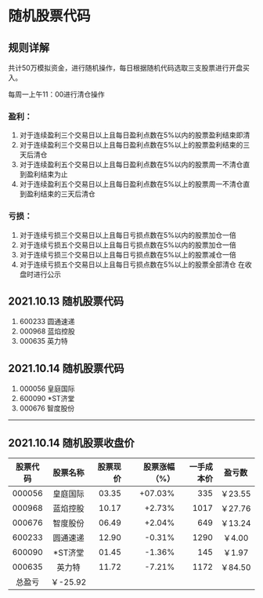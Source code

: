 # 随机股票代码
## 规则详解
共计50万模拟资金，进行随机操作，每日根据随机代码选取三支股票进行开盘买入。
 
每周一上午11：00进行清仓操作
### 盈利：
1. 对于连续盈利三个交易日以上且每日盈利点数在5%以内的股票盈利结束即清
2. 对于连续盈利三个交易日以上且每日盈利点数在5%以上的股票盈利结束的三天后清仓
3. 对于连续盈利五个交易日以上且每日盈利点数在5%以内的股票周一不清仓直到盈利结束为止
4. 对于连续盈利五个交易日以上且每日盈利点数在5%以上的股票周一不清仓直到盈利结束的三天后清仓
### 亏损：
1. 对于连续亏损三个交易日以上且每日亏损点数在5%以内的股票加仓一倍
2. 对于连续亏损五个交易日以上且每日亏损点数在5%以内的股票加仓一倍
3. 对于连续亏损三个交易日以上且每日亏损点数在5%以上的股票减仓一倍
4. 对于连续亏损五个交易日以上且每日亏损点数在5%以上的股票全部清仓
在收盘时进行公示
## 2021.10.13 随机股票代码
1. 600233  圆通速递
1. 000968  蓝焰控股
1. 000635  英力特
## 2021.10.14 随机股票代码
1. 000056  皇庭国际
1. 600090  *ST济堂
1. 000676  智度股份
***
## 2021.10.14 随机股票收盘价
| 股票代码 | 股票名称 | 股票现价 | 股票涨幅（%） | 一手成本价 | 盈亏数 | 
| :-----: | :----: | ----: | ----: | ----: | :----: |
| 000056 | 皇庭国际 | 03.35 | +07.03% | 335 | ￥23.55 | 
| 000968 | 蓝焰控股 | 10.17 | +2.73% | 1017 | ￥27.76 | 
| 000676 | 智度股份 | 06.49 | +2.04% | 649 | ￥13.24 | 
| 600233 | 圆通速递 | 12.90 | -0.31% | 1290 | ￥4.00 | 
| 600090 | *ST济堂  | 01.45 | -1.36% | 145 | ￥1.97 | 
| 000635 | 英力特  | 11.72 | -7.21% | 1172 | ￥84.50 | 
|总盈亏| ￥-25.92 |
